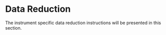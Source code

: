 Data Reduction
===

The instrument specific data reduction instructions will be presented in this section.

```{tableofcontents}
```